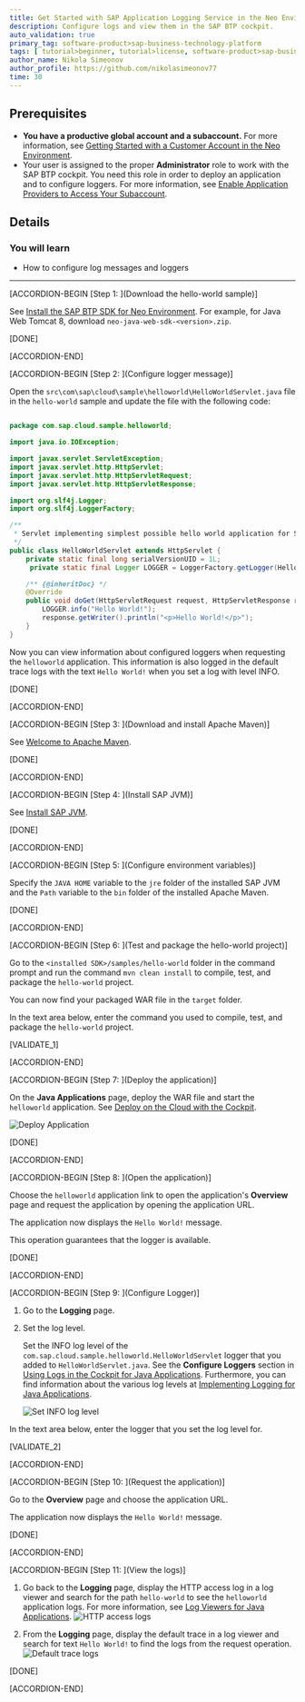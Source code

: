 ```yaml
---
title: Get Started with SAP Application Logging Service in the Neo Environment
description: Configure logs and view them in the SAP BTP cockpit.
auto_validation: true
primary_tag: software-product>sap-business-technology-platform
tags: [ tutorial>beginner, tutorial>license, software-product>sap-business-technology-platform ]
author_name: Nikola Simeonov
author_profile: https://github.com/nikolasimeonov77
time: 30
---
```


## Prerequisites
- **You have a productive global account and a subaccount.**
  For more information, see [Getting Started with a Customer Account in the Neo Environment](https://help.sap.com/viewer/ea72206b834e4ace9cd834feed6c0e09/Cloud/en-US/1b335bad21724350b0afca66b2db2ce6.html).
- Your user is assigned to the proper **Administrator** role to work with the SAP BTP cockpit.
You need this role in order to deploy an application and to configure loggers. For more information, see [Enable Application Providers to Access Your Subaccount](https://help.sap.com/viewer/ea72206b834e4ace9cd834feed6c0e09/Cloud/en-US/fa1bd9cf472e46d49472092ffedf7307.html).

## Details
### You will learn
- How to configure log messages and loggers

---

[ACCORDION-BEGIN [Step 1: ](Download the hello-world sample)]

See [Install the SAP BTP SDK for Neo Environment](https://help.sap.com/viewer/ea72206b834e4ace9cd834feed6c0e09/Cloud/en-US/7613843c711e1014839a8273b0e91070.html).
 For example, for Java Web Tomcat 8, download `neo-java-web-sdk-<version>.zip`.

[DONE]

[ACCORDION-END]

[ACCORDION-BEGIN [Step 2: ](Configure logger message)]

Open the `src\com\sap\cloud\sample\helloworld\HelloWorldServlet.java` file in the `hello-world` sample and update the file with the following code:

```Java

package com.sap.cloud.sample.helloworld;

import java.io.IOException;

import javax.servlet.ServletException;
import javax.servlet.http.HttpServlet;
import javax.servlet.http.HttpServletRequest;
import javax.servlet.http.HttpServletResponse;

import org.slf4j.Logger;
import org.slf4j.LoggerFactory;

/**
 * Servlet implementing simplest possible hello world application for SAP BTP Neo Environment.
 */
public class HelloWorldServlet extends HttpServlet {
    private static final long serialVersionUID = 1L;
	 private static final Logger LOGGER = LoggerFactory.getLogger(HelloWorldServlet.class);

    /** {@inheritDoc} */
    @Override
    public void doGet(HttpServletRequest request, HttpServletResponse response) throws ServletException, IOException {
		LOGGER.info("Hello World!");
        response.getWriter().println("<p>Hello World!</p>");
    }
}
```

Now you can view information about configured loggers when requesting the `helloworld` application. This information is also logged in the default trace logs with the text `Hello World!` when you set a log with level INFO.

[DONE]

[ACCORDION-END]

[ACCORDION-BEGIN [Step 3: ](Download and install Apache Maven)]

See [Welcome to Apache Maven](http://maven.apache.org/).

[DONE]

[ACCORDION-END]

[ACCORDION-BEGIN [Step 4: ](Install SAP JVM)]

See [Install SAP JVM](https://help.sap.com/viewer/ea72206b834e4ace9cd834feed6c0e09/Cloud/en-US/76137f42711e1014839a8273b0e91070.html).

[DONE]

[ACCORDION-END]

[ACCORDION-BEGIN [Step 5: ](Configure environment variables)]

Specify the `JAVA HOME` variable to the `jre` folder of the installed SAP JVM and the `Path` variable to the `bin` folder of the installed Apache Maven.

[DONE]

[ACCORDION-END]

[ACCORDION-BEGIN [Step 6: ](Test and package the hello-world project)]

Go to the `<installed SDK>/samples/hello-world` folder in the command prompt and run the command `mvn clean install` to compile, test, and package the `hello-world` project.

You can now find your packaged WAR file in the `target` folder.

In the text area below, enter the command you used to compile, test, and package the `hello-world` project.

[VALIDATE_1]

[ACCORDION-END]

[ACCORDION-BEGIN [Step 7: ](Deploy the application)]

On the **Java Applications** page, deploy the WAR file and start the `helloworld` application. See [Deploy on the Cloud with the Cockpit](https://help.sap.com/viewer/ea72206b834e4ace9cd834feed6c0e09/Cloud/en-US/abded969628240259d486c4b29b3948c.html).

![Deploy Application](deploy.png)

[DONE]

[ACCORDION-END]

[ACCORDION-BEGIN [Step 8: ](Open the application)]

Choose the `helloworld` application link to open the application's **Overview** page and request the application by opening the application URL.

The application now displays the `Hello World!` message.

This operation guarantees that the logger is available.

[DONE]

[ACCORDION-END]

[ACCORDION-BEGIN [Step 9: ](Configure Logger)]

1.   Go to the **Logging** page.

2.   Set the log level.

     Set the INFO log level of the `com.sap.cloud.sample.helloworld.HelloWorldServlet` logger that you added to `HelloWorldServlet.java`. See the **Configure Loggers** section in [Using Logs in the Cockpit for Java Applications](https://help.sap.com/viewer/f88a032109f0429caea276fc6e3a95f9/Cloud/en-US/2555df65182c4b09a25e56fa3b57b0a8.html).
     Furthermore, you can find information about the various log levels at [Implementing Logging for Java Applications](https://help.sap.com/viewer/f88a032109f0429caea276fc6e3a95f9/Cloud/en-US/e6e8ccd3bb571014b6afdc54744eef4d.html).

     ![Set INFO log level](configure_logger.png)

In the text area below, enter the logger that you set the log level for.

[VALIDATE_2]

[ACCORDION-END]

[ACCORDION-BEGIN [Step 10: ](Request the application)]

Go to the **Overview** page and choose the application URL.

The application now displays the `Hello World!` message.

[DONE]

[ACCORDION-END]

[ACCORDION-BEGIN [Step 11: ](View the logs)]

1. Go back to the **Logging** page, display the HTTP access log in a log viewer and search for the path `hello-world` to see the `helloworld` application logs. For more information, see [Log Viewers for Java Applications](https://help.sap.com/viewer/f88a032109f0429caea276fc6e3a95f9/Cloud/en-US/b7225bc6f8db42c4b3819aff9f5b3041.html). ![HTTP access logs](http_access_logs.png)

2.  From the **Logging** page, display the default trace in a log viewer and search for text `Hello World!` to find the logs from the request operation. ![Default trace logs](default_trace_logs.png)

[DONE]

[ACCORDION-END]
